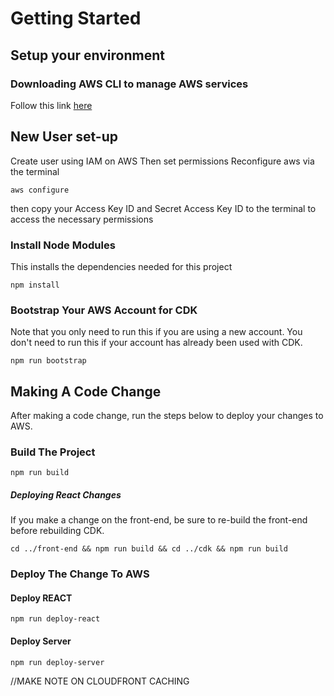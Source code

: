 # Getting Started

## Setup your environment

### Downloading AWS CLI to manage AWS services 
Follow this link [here](https://docs.aws.amazon.com/cli/latest/userguide/getting-started-install.html)

## New User set-up
Create user using IAM on AWS
Then set permissions 
Reconfigure aws via the terminal
```
aws configure
```
then copy your Access Key ID and Secret Access Key ID to the terminal to access the necessary permissions

### Install Node Modules
This installs the dependencies needed for this project
```
npm install
```

### Bootstrap Your AWS Account for CDK

Note that you only need to run this if you are using a new account. You don't need to run this if your account has already been used with CDK.

```
npm run bootstrap
```

## Making A Code Change
After making a code change, run the steps below to deploy your changes to AWS.

### Build The Project

```
npm run build
```

##### Deploying React Changes
If you make a change on the front-end, be sure to re-build the front-end before rebuilding CDK.
```
cd ../front-end && npm run build && cd ../cdk && npm run build
```


### Deploy The Change To AWS

#### Deploy REACT
```
npm run deploy-react
```
#### Deploy Server
```
npm run deploy-server
```

//MAKE NOTE ON CLOUDFRONT CACHING